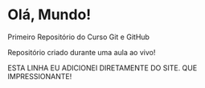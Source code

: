 # Olá, Mundo!

 Primeiro Repositório do Curso Git e GitHub

Repositório criado durante uma aula ao vivo!

ESTA LINHA EU ADICIONEI DIRETAMENTE DO SITE. QUE IMPRESSIONANTE!
